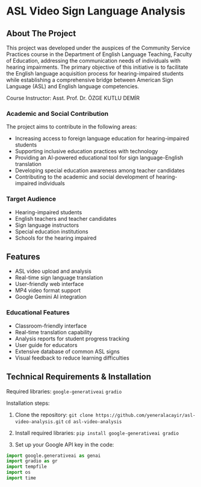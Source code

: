 # ASL Video Sign Language Analysis

## About The Project

This project was developed under the auspices of the Community Service Practices course in the Department of English Language Teaching, Faculty of Education, addressing the communication needs of individuals with hearing impairments. The primary objective of this initiative is to facilitate the English language acquisition process for hearing-impaired students while establishing a comprehensive bridge between American Sign Language (ASL) and English language competencies.

Course Instructor: Asst. Prof. Dr. ÖZGE KUTLU DEMİR

### Academic and Social Contribution

The project aims to contribute in the following areas:

* Increasing access to foreign language education for hearing-impaired students
* Supporting inclusive education practices with technology
* Providing an AI-powered educational tool for sign language-English translation
* Developing special education awareness among teacher candidates
* Contributing to the academic and social development of hearing-impaired individuals

### Target Audience

* Hearing-impaired students
* English teachers and teacher candidates
* Sign language instructors
* Special education institutions
* Schools for the hearing impaired

## Features

* ASL video upload and analysis
* Real-time sign language translation
* User-friendly web interface
* MP4 video format support
* Google Gemini AI integration

### Educational Features

* Classroom-friendly interface
* Real-time translation capability
* Analysis reports for student progress tracking
* User guide for educators
* Extensive database of common ASL signs
* Visual feedback to reduce learning difficulties

## Technical Requirements & Installation

Required libraries:
`google-generativeai`
`gradio`

Installation steps:

1. Clone the repository:
`git clone https://github.com/yeneralacayir/asl-video-analysis.git`
`cd asl-video-analysis`

2. Install required libraries:
`pip install google-generativeai gradio`

3. Set up your Google API key in the code:

```python
import google.generativeai as genai
import gradio as gr
import tempfile
import os
import time

